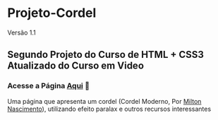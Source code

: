 # Projeto-Cordel
Versão 1.1

<h2>Segundo Projeto do Curso de HTML + CSS3 Atualizado do Curso em Video</h2>
<h3>Acesse a Página <a href="https://eduardoconde-bit.github.io/Projeto-Cordel/index.html">Aqui</a>  🔗</h3>
<p>Uma página que apresenta um cordel (Cordel Moderno, Por <a rel="external" target="_blank" href="https://www.recantodasletras.com.br/poesias/3186743">Milton Nascimento</a>), utilizando efeito paralax e outros recursos interessantes</p>
